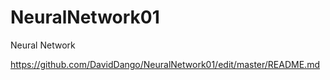 # NeuralNetwork01
Neural Network

https://github.com/DavidDango/NeuralNetwork01/edit/master/README.md
